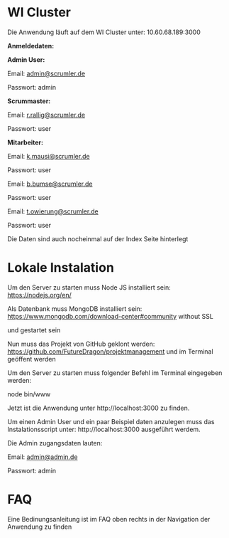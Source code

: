 # WI Cluster
Die Anwendung läuft auf dem WI Cluster unter: 10.60.68.189:3000

**Anmeldedaten:**

**Admin User:**

Email: admin@scrumler.de

Passwort: admin

**Scrummaster:**

Email: r.rallig@scrumler.de

Passwort: user

**Mitarbeiter:**

Email: k.mausi@scrumler.de

Passwort: user

Email: b.bumse@scrumler.de

Passwort: user

Email: t.owierung@scrumler.de

Passwort: user

Die Daten sind auch nocheinmal auf der Index Seite hinterlegt

# Lokale Instalation

Um den Server zu starten muss Node JS installiert sein: https://nodejs.org/en/

Als Datenbank muss MongoDB installiert sein: https://www.mongodb.com/download-center#community without SSL

und gestartet sein

Nun muss das Projekt von GitHub geklont werden: https://github.com/FutureDragon/projektmanagement und im Terminal geöffent werden

Um den Server zu starten muss folgender Befehl im Terminal eingegeben werden:

node bin/www

Jetzt ist die Anwendung unter http://localhost:3000 zu finden.

Um einen Admin User und ein paar Beispiel daten anzulegen muss das Instalationsscript unter: http://localhost:3000 ausgeführt werdem.
 
 Die Admin zugangsdaten lauten:
 
 Email: admin@admin.de
 
 Passwort: admin

# FAQ

Eine Bedinungsanleitung ist im FAQ oben rechts in der Navigation der Anwendung zu finden
